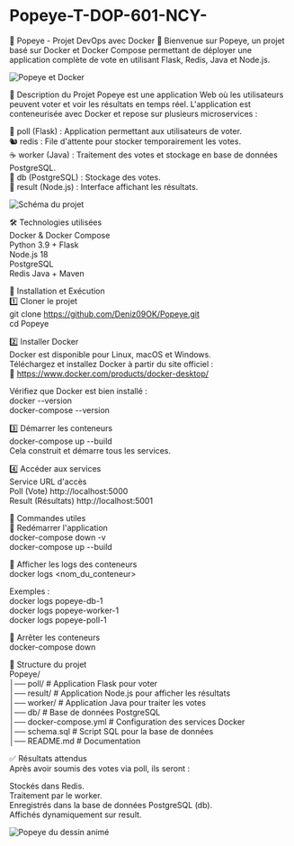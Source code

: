 # Popeye-T-DOP-601-NCY-

🐳 Popeye - Projet DevOps avec Docker 🐳
Bienvenue sur Popeye, un projet basé sur Docker et Docker Compose permettant de déployer une application complète de vote en utilisant Flask, Redis, Java et Node.js.

![Popeye et Docker](images/popeye-docker.png)

📖 Description du Projet
Popeye est une application Web où les utilisateurs peuvent voter et voir les résultats en temps réel. L'application est conteneurisée avec Docker et repose sur plusieurs microservices :                                                       

🐍 poll (Flask) : Application permettant aux utilisateurs de voter.                                
🐿️ redis : File d'attente pour stocker temporairement les votes.                                 
☕ worker (Java) : Traitement des votes et stockage en base de données PostgreSQL.                                      
🐘 db (PostgreSQL) : Stockage des votes.                                                
🚀 result (Node.js) : Interface affichant les résultats.                                                         

![Schéma du projet](images/schema-projet.png)

🛠️ Technologies utilisées                                               
Docker & Docker Compose                                                              
Python 3.9 + Flask                                                
Node.js 18                                                               
PostgreSQL                                                           
Redis
Java + Maven                                             

🚀 Installation et Exécution                              
1️⃣ Cloner le projet                                           
git clone https://github.com/Deniz09OK/Popeye.git                                        
cd Popeye                               

2️⃣ Installer Docker                                          
Docker est disponible pour Linux, macOS et Windows.                            
Téléchargez et installez Docker à partir du site officiel :                                
🔗 https://www.docker.com/products/docker-desktop/                                            

Vérifiez que Docker est bien installé :                                                 
docker --version                                       
docker-compose --version                                      

3️⃣ Démarrer les conteneurs                               
docker-compose up --build                                                      
Cela construit et démarre tous les services.                                   

4️⃣ Accéder aux services                             
Service	URL d'accès                               
Poll (Vote)	http://localhost:5000                             
Result (Résultats)	http://localhost:5001                                             

🔧 Commandes utiles                                                     
🔄 Redémarrer l'application                            
docker-compose down -v                         
docker-compose up --build                            

📜 Afficher les logs des conteneurs                        
docker logs <nom_du_conteneur>                                                            

Exemples :                                                                       
docker logs popeye-db-1                                             
docker logs popeye-worker-1                                   
docker logs popeye-poll-1                                    

🛑 Arrêter les conteneurs                                   
docker-compose down                          

📂 Structure du projet                                
Popeye/                                     
│── poll/              # Application Flask pour voter                                           
│── result/            # Application Node.js pour afficher les résultats                                 
│── worker/            # Application Java pour traiter les votes                                
│── db/                # Base de données PostgreSQL                               
│── docker-compose.yml # Configuration des services Docker                               
│── schema.sql         # Script SQL pour la base de données                         
│── README.md          # Documentation                                     

✅ Résultats attendus                              
Après avoir soumis des votes via poll, ils seront :                                      

Stockés dans Redis.                                       
Traitement par le worker.                             
Enregistrés dans la base de données PostgreSQL (db).                            
Affichés dynamiquement sur result.                              

![Popeye du dessin animé](images/popeye-dessin-anime.png)